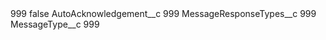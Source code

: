 <?xml version="1.0" encoding="UTF-8"?>
<CustomMetadata xmlns="http://soap.sforce.com/2006/04/metadata" xmlns:xsi="http://www.w3.org/2001/XMLSchema-instance" xmlns:xsd="http://www.w3.org/2001/XMLSchema">
    <label>999</label>
    <protected>false</protected>
    <values>
        <field>AutoAcknowledgement__c</field>
        <value xsi:type="xsd:string">999</value>
    </values>
    <values>
        <field>MessageResponseTypes__c</field>
        <value xsi:type="xsd:string">999</value>
    </values>
    <values>
        <field>MessageType__c</field>
        <value xsi:type="xsd:string">999</value>
    </values>
</CustomMetadata>
